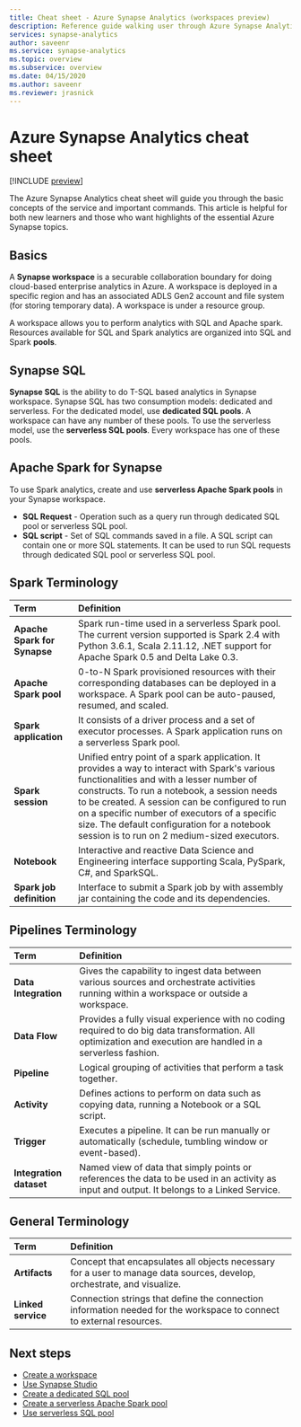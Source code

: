 ```yaml
---
title: Cheat sheet - Azure Synapse Analytics (workspaces preview)
description: Reference guide walking user through Azure Synapse Analytics 
services: synapse-analytics 
author: saveenr 
ms.service: synapse-analytics 
ms.topic: overview 
ms.subservice: overview
ms.date: 04/15/2020 
ms.author: saveenr 
ms.reviewer: jrasnick
---
```


# Azure Synapse Analytics cheat sheet

[!INCLUDE [preview](includes/note-preview.md)]

The Azure Synapse Analytics cheat sheet will guide you through the basic concepts of the service and important commands. This article is helpful for both new learners and those who want highlights of the essential Azure Synapse topics.

## Basics

A **Synapse workspace** is a securable collaboration boundary for doing cloud-based enterprise analytics in Azure. A workspace is deployed in a specific region and has an associated ADLS Gen2 account and file system (for storing temporary data). A workspace is under a resource group.

A workspace allows you to perform analytics with SQL and Apache spark. Resources available for SQL and Spark analytics are organized into SQL and Spark **pools**. 

## Synapse SQL

**Synapse SQL** is the ability to do T-SQL based analytics in Synapse workspace. Synapse SQL has two consumption models: dedicated and serverless.  For the dedicated model, use **dedicated SQL pools**. A workspace can have any number of these pools. To use the serverless model, use the **serverless SQL pools**. Every workspace has one of these pools.

## Apache Spark for Synapse

To use Spark analytics, create and use **serverless Apache Spark pools** in your Synapse workspace.

* **SQL Request** - Operation such as a query run through dedicated SQL pool or serverless SQL pool.
* **SQL script** - Set of SQL commands saved in a file. A SQL script can contain one or more SQL statements. It can be used to run SQL requests through dedicated SQL pool or serverless SQL pool.


## Spark Terminology
| Term                         | Definition      |
|:---                                 |:---                 |
|**Apache Spark for Synapse** | Spark run-time used in a serverless Spark pool. The current version supported is Spark 2.4 with Python 3.6.1, Scala 2.11.12, .NET support for Apache Spark 0.5 and Delta Lake 0.3.  | 
| **Apache Spark pool**  | 0-to-N Spark provisioned resources with their corresponding databases can be deployed in a workspace. A Spark pool can be auto-paused, resumed, and scaled.  |
| **Spark application**  |   It consists of a driver process and a set of executor processes. A Spark application runs on a serverless Spark pool.            |
| **Spark session**  |   Unified entry point of a spark application. It provides a way to interact with Spark's various functionalities and with a lesser number of constructs. To run a notebook, a session needs to be created. A session can be configured to run on a specific number of executors of a specific size. The default configuration for a notebook session is to run on 2 medium-sized executors. |
|**Notebook**| Interactive and reactive Data Science and Engineering interface supporting Scala, PySpark, C#, and SparkSQL. |
|**Spark job definition**|Interface to submit a Spark job by with assembly jar containing the code and its dependencies.|

## Pipelines Terminology
| Term                         | Definition      |
|:---                                 |:---                 |
|**Data Integration**| Gives the capability to ingest data between various sources and orchestrate activities running within a workspace or outside a workspace.| 
|**Data Flow**|  Provides a fully visual experience with no coding required to do big data transformation. All optimization and execution are handled in a serverless fashion. |
|**Pipeline**| Logical grouping of activities that perform a task together.|
|**Activity**| Defines actions to perform on data such as copying data, running a Notebook or a SQL script.|
|**Trigger**| Executes a pipeline. It can be run manually or automatically (schedule, tumbling window or event-based).|
|**Integration dataset**|  Named view of data that simply points or references the data to be used in an activity as input and output. It belongs to a Linked Service.|

## General Terminology
| Term                         | Definition      |
|:---                                 |:---                 |
|**Artifacts**| Concept that encapsulates all objects necessary for a user to manage data sources, develop, orchestrate, and visualize.|
|**Linked service**| Connection strings that define the connection information needed for the workspace to connect to external resources.|

## Next steps

- [Create a workspace](quickstart-create-workspace.md)
- [Use Synapse Studio](quickstart-synapse-studio.md)
- [Create a dedicated SQL pool](quickstart-create-sql-pool-portal.md)
- [Create a serverless Apache Spark pool](quickstart-create-apache-spark-pool-portal.md)
- [Use serverless SQL pool](quickstart-sql-on-demand.md)

